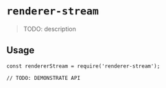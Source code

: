 # `renderer-stream`

> TODO: description

## Usage

```
const rendererStream = require('renderer-stream');

// TODO: DEMONSTRATE API
```
